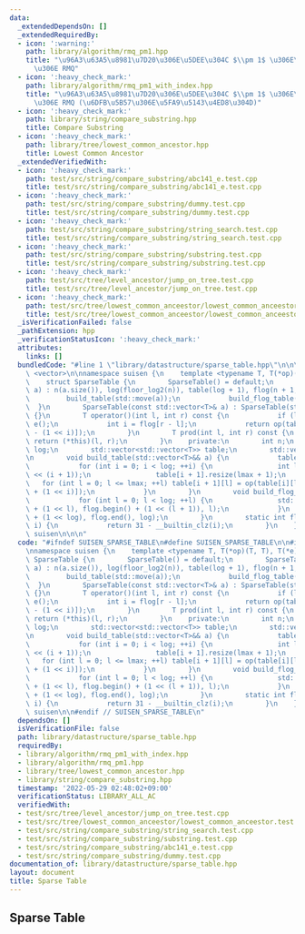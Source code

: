 ```yaml
---
data:
  _extendedDependsOn: []
  _extendedRequiredBy:
  - icon: ':warning:'
    path: library/algorithm/rmq_pm1.hpp
    title: "\u96A3\u63A5\u8981\u7D20\u306E\u5DEE\u304C $\\pm 1$ \u306E\u5834\u5408\
      \u306E RMQ"
  - icon: ':heavy_check_mark:'
    path: library/algorithm/rmq_pm1_with_index.hpp
    title: "\u96A3\u63A5\u8981\u7D20\u306E\u5DEE\u304C $\\pm 1$ \u306E\u5834\u5408\
      \u306E RMQ (\u6DFB\u5B57\u306E\u5FA9\u5143\u4ED8\u304D)"
  - icon: ':heavy_check_mark:'
    path: library/string/compare_substring.hpp
    title: Compare Substring
  - icon: ':heavy_check_mark:'
    path: library/tree/lowest_common_ancestor.hpp
    title: Lowest Common Ancestor
  _extendedVerifiedWith:
  - icon: ':heavy_check_mark:'
    path: test/src/string/compare_substring/abc141_e.test.cpp
    title: test/src/string/compare_substring/abc141_e.test.cpp
  - icon: ':heavy_check_mark:'
    path: test/src/string/compare_substring/dummy.test.cpp
    title: test/src/string/compare_substring/dummy.test.cpp
  - icon: ':heavy_check_mark:'
    path: test/src/string/compare_substring/string_search.test.cpp
    title: test/src/string/compare_substring/string_search.test.cpp
  - icon: ':heavy_check_mark:'
    path: test/src/string/compare_substring/substring.test.cpp
    title: test/src/string/compare_substring/substring.test.cpp
  - icon: ':heavy_check_mark:'
    path: test/src/tree/level_ancestor/jump_on_tree.test.cpp
    title: test/src/tree/level_ancestor/jump_on_tree.test.cpp
  - icon: ':heavy_check_mark:'
    path: test/src/tree/lowest_common_anceestor/lowest_common_anceestor.test.cpp
    title: test/src/tree/lowest_common_anceestor/lowest_common_anceestor.test.cpp
  _isVerificationFailed: false
  _pathExtension: hpp
  _verificationStatusIcon: ':heavy_check_mark:'
  attributes:
    links: []
  bundledCode: "#line 1 \"library/datastructure/sparse_table.hpp\"\n\n\n\n#include\
    \ <vector>\n\nnamespace suisen {\n    template <typename T, T(*op)(T, T), T(*e)()>\n\
    \    struct SparseTable {\n        SparseTable() = default;\n        SparseTable(std::vector<T>&&\
    \ a) : n(a.size()), log(floor_log2(n)), table(log + 1), flog(n + 1, 0) {\n   \
    \         build_table(std::move(a));\n            build_flog_table();\n      \
    \  }\n        SparseTable(const std::vector<T>& a) : SparseTable(std::vector<T>(a))\
    \ {}\n        T operator()(int l, int r) const {\n            if (l >= r) return\
    \ e();\n            int i = flog[r - l];\n            return op(table[i][l], table[i][r\
    \ - (1 << i)]);\n        }\n        T prod(int l, int r) const {\n           \
    \ return (*this)(l, r);\n        }\n    private:\n        int n;\n        int\
    \ log;\n        std::vector<std::vector<T>> table;\n        std::vector<int> flog;\n\
    \n        void build_table(std::vector<T>&& a) {\n            table[0] = std::move(a);\n\
    \            for (int i = 0; i < log; ++i) {\n                int lmax = n - (1\
    \ << (i + 1));\n                table[i + 1].resize(lmax + 1);\n             \
    \   for (int l = 0; l <= lmax; ++l) table[i + 1][l] = op(table[i][l], table[i][l\
    \ + (1 << i)]);\n            }\n        }\n        void build_flog_table() {\n\
    \            for (int l = 0; l < log; ++l) {\n                std::fill(flog.begin()\
    \ + (1 << l), flog.begin() + (1 << (l + 1)), l);\n            }\n            std::fill(flog.begin()\
    \ + (1 << log), flog.end(), log);\n        }\n        static int floor_log2(int\
    \ i) {\n            return 31 - __builtin_clz(i);\n        }\n    };\n} // namespace\
    \ suisen\n\n\n"
  code: "#ifndef SUISEN_SPARSE_TABLE\n#define SUISEN_SPARSE_TABLE\n\n#include <vector>\n\
    \nnamespace suisen {\n    template <typename T, T(*op)(T, T), T(*e)()>\n    struct\
    \ SparseTable {\n        SparseTable() = default;\n        SparseTable(std::vector<T>&&\
    \ a) : n(a.size()), log(floor_log2(n)), table(log + 1), flog(n + 1, 0) {\n   \
    \         build_table(std::move(a));\n            build_flog_table();\n      \
    \  }\n        SparseTable(const std::vector<T>& a) : SparseTable(std::vector<T>(a))\
    \ {}\n        T operator()(int l, int r) const {\n            if (l >= r) return\
    \ e();\n            int i = flog[r - l];\n            return op(table[i][l], table[i][r\
    \ - (1 << i)]);\n        }\n        T prod(int l, int r) const {\n           \
    \ return (*this)(l, r);\n        }\n    private:\n        int n;\n        int\
    \ log;\n        std::vector<std::vector<T>> table;\n        std::vector<int> flog;\n\
    \n        void build_table(std::vector<T>&& a) {\n            table[0] = std::move(a);\n\
    \            for (int i = 0; i < log; ++i) {\n                int lmax = n - (1\
    \ << (i + 1));\n                table[i + 1].resize(lmax + 1);\n             \
    \   for (int l = 0; l <= lmax; ++l) table[i + 1][l] = op(table[i][l], table[i][l\
    \ + (1 << i)]);\n            }\n        }\n        void build_flog_table() {\n\
    \            for (int l = 0; l < log; ++l) {\n                std::fill(flog.begin()\
    \ + (1 << l), flog.begin() + (1 << (l + 1)), l);\n            }\n            std::fill(flog.begin()\
    \ + (1 << log), flog.end(), log);\n        }\n        static int floor_log2(int\
    \ i) {\n            return 31 - __builtin_clz(i);\n        }\n    };\n} // namespace\
    \ suisen\n\n#endif // SUISEN_SPARSE_TABLE\n"
  dependsOn: []
  isVerificationFile: false
  path: library/datastructure/sparse_table.hpp
  requiredBy:
  - library/algorithm/rmq_pm1_with_index.hpp
  - library/algorithm/rmq_pm1.hpp
  - library/tree/lowest_common_ancestor.hpp
  - library/string/compare_substring.hpp
  timestamp: '2022-05-29 02:48:02+09:00'
  verificationStatus: LIBRARY_ALL_AC
  verifiedWith:
  - test/src/tree/level_ancestor/jump_on_tree.test.cpp
  - test/src/tree/lowest_common_anceestor/lowest_common_anceestor.test.cpp
  - test/src/string/compare_substring/string_search.test.cpp
  - test/src/string/compare_substring/substring.test.cpp
  - test/src/string/compare_substring/abc141_e.test.cpp
  - test/src/string/compare_substring/dummy.test.cpp
documentation_of: library/datastructure/sparse_table.hpp
layout: document
title: Sparse Table
---
```

## Sparse Table